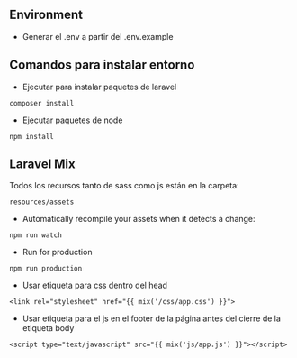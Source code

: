 ## Environment

* Generar el .env a partir del .env.example

## Comandos para instalar entorno

* Ejecutar para instalar paquetes de laravel 

`composer install`

* Ejecutar paquetes de node

`npm install`

## Laravel Mix

Todos los recursos tanto de sass como js están en la carpeta:

`resources/assets` 

* Automatically recompile your assets when it detects a change: 

`npm run watch`

* Run for production

`npm run production`

* Usar etiqueta para css dentro del head

`<link rel="stylesheet" href="{{ mix('/css/app.css') }}">`

* Usar etiqueta para el js en el footer de la página antes del cierre de la etiqueta body

`<script type="text/javascript" src="{{ mix('js/app.js') }}"></script>`
